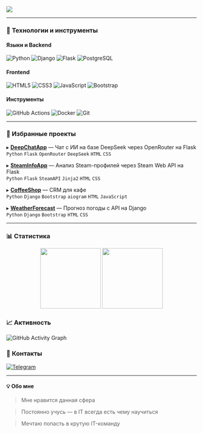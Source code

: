 <a href="https://github.com/gaziikk">
  <img src="https://readme-typing-svg.demolab.com?font=Fira+Code&size=26&duration=4000&pause=1000&color=38BDF8&center=true&vCenter=true&width=435&lines=Hi,+I'm+gazik;Backend+Developer;Python+|+Django+|+Flask;APIs+|+PostgreSQL"/>
</a>

---

### 🚀 **Технологии и инструменты**

#### **Языки и Backend**
![Python](https://img.shields.io/badge/Python-3776AB?style=for-the-badge&logo=python&logoColor=white&logoWidth=20)
![Django](https://img.shields.io/badge/Django-092E20?style=for-the-badge&logo=django&logoColor=white)
![Flask](https://img.shields.io/badge/Flask-000000?style=for-the-badge&logo=flask&logoColor=white)
![PostgreSQL](https://img.shields.io/badge/PostgreSQL-4169E1?style=for-the-badge&logo=postgresql&logoColor=white)

#### **Frontend**
![HTML5](https://img.shields.io/badge/HTML5-E34F26?style=for-the-badge&logo=html5&logoColor=white)
![CSS3](https://img.shields.io/badge/CSS3-1572B6?style=for-the-badge&logo=css3&logoColor=white)
![JavaScript](https://img.shields.io/badge/JavaScript-F7DF1E?style=for-the-badge&logo=javascript&logoColor=black)
![Bootstrap](https://img.shields.io/badge/Bootstrap-7952B3?style=for-the-badge&logo=bootstrap&logoColor=white)


#### **Инструменты**
![GitHub Actions](https://img.shields.io/badge/GitHub_Actions-2088FF?style=for-the-badge&logo=github-actions&logoColor=white)
![Docker](https://img.shields.io/badge/Docker-2496ED?style=for-the-badge&logo=docker&logoColor=white)
![Git](https://img.shields.io/badge/Git-F05032?style=for-the-badge&logo=git&logoColor=white)

---

### 🎯 Избранные проекты

▸ [**DeepChatApp**](https://github.com/gaziikk/DeepChatApp) — Чат с ИИ на базе DeepSeek через OpenRouter на Flask  
`Python` `Flask` `OpenRouter` `DeepSeek` `HTML` `CSS`  

▸ [**SteamInfoApp**](https://github.com/gaziikk/SteamInfoApp) — Анализ Steam-профилей через Steam Web API на Flask  
`Python` `Flask` `SteamAPI` `Jinja2` `HTML` `CSS`  

▸ [**CoffeeShop**](https://github.com/gaziikk/CoffeeShop) — CRM для кафе  
`Python` `Django` `Bootstrap` `aiogram` `HTML` `JavaScript`

▸ [**WeatherForecast**](https://github.com/gaziikk/WeatherForecast) — Прогноз погоды с API на Django  
`Python` `Django` `Bootstrap` `HTML` `CSS`

---

### 📊 **Статистика**
<div align="center">
  <img height="160" src="https://github-readme-stats.vercel.app/api?username=gaziikk&show_icons=true&theme=nightowl&hide_border=true&bg_color=0D1117&title_color=00FF9D&icon_color=00FF9D" />
  <img height="160" src="https://github-readme-stats.vercel.app/api/top-langs/?username=gaziikk&layout=compact&theme=nightowl&hide_border=true&bg_color=0D1117&title_color=00FF9D" />
</div>

### 📈 **Активность**
![GitHub Activity Graph](https://github-readme-activity-graph.vercel.app/graph?username=gaziikk&theme=nightowl&hide_border=true)

### 📱 **Контакты**
[![Telegram](https://img.shields.io/badge/Telegram-2CA5E0?style=for-the-badge&logo=telegram&logoColor=white)](https://t.me/gaziikk)

---

#### 💡 **Обо мне**
> Мне нравится данная сфера

> Постоянно учусь — в IT всегда есть чему научиться

> Мечтаю попасть в крутую IT-команду
